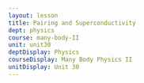 ```yaml
---
layout: lesson
title: Pairing and Superconductivity
dept: physics
course: many-body-II
unit: unit30
deptDisplay: Physics
courseDisplay: Many Body Physics II
unitDisplay: Unit 30
---
```



